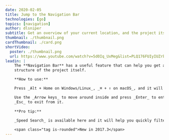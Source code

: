 ```yaml
---
date: 2020-02-05
title: Jump to the Navigation Bar
technologies: [go]
topics: [navigation]
author: dlsniper
subtitle: Get an overview of your current location, and the project itself
thumbnail: ./thumbnail.png
cardThumbnail: ./card.png
shortVideo:
  poster: ./thumbnail.png
  url: https://www.youtube.com/watch?v=5d0Iq_UxMeg&list=PLQ176FUIyIUZrbrlz4AY1V8VzBJKZyVlW&index=58
leadin: |
    The **Navigation Bar** has a useful feature that can help you get an overview of both your current location and the
    structure of the project itself.

    **How to use:**

    Press _Alt + Home on Windows/Linux_, _⌘ + ↑ on macOS_, and it will appear.

    Use the _Arrow keys_ to move around inside and press _Enter_ to enter a certain folder or
    _Esc_ to exit from it.
    
    **Pro tip:**
    
    _Speed Search_ is available here and it will help you quickly filter the files in your view.

    <span class="tag is-rounded">New in 2017.3</span>
---
```

